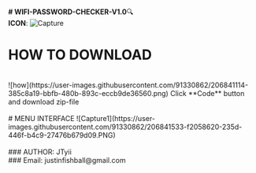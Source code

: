 **# WIFI-PASSWORD-CHECKER-V1.0**:mag: <br>
**ICON**: ![Capture](https://user-images.githubusercontent.com/91330862/206841485-00d44844-caba-491b-8011-388a178988f6.PNG)

# HOW TO DOWNLOAD
<br>
![how](https://user-images.githubusercontent.com/91330862/206841114-385c8a19-bbfb-480b-893c-eccb9de36560.png)
Click **Code** button and download zip-file
<br>
<br>
# MENU INTERFACE
![Capture1](https://user-images.githubusercontent.com/91330862/206841533-f2058620-235d-446f-b4c9-27476b679d09.PNG)
<br>
<br>
### AUTHOR: JTyii <br>
### Email: justinfishball@gmail.com
